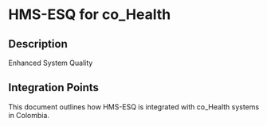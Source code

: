 # HMS-ESQ for co_Health

## Description

Enhanced System Quality

## Integration Points

This document outlines how HMS-ESQ is integrated with co_Health systems in Colombia.

